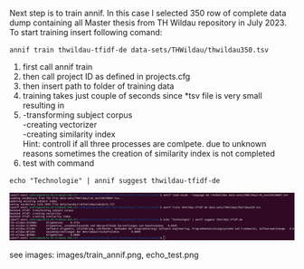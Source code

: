 Next step is to train annif.
In this case I selected 350 row of complete data dump containing all Master thesis from TH Wildau repository in July 2023.
To start training insert following comand:
```
annif train thwildau-tfidf-de data-sets/THWildau/thwildau350.tsv
```
1) first call annif train
2) then call project ID as defined in projects.cfg
3) then insert path to folder of training data
4) training takes just couple of seconds since *tsv file is very small resulting in
5) -transforming subject corpus <br>
   -creating vectorizer<br>
   -creating similarity index<br>
   Hint: controll if all three processes are comlpete. due to unknown reasons sometimes the creation of similarity index is not completed
6) test with command
```
echo "Technologie" | annif suggest thwildau-tfidf-de
```
![Alt](https://github.com/AndreaBrand/Annif_BIM2022/blob/main/images/echo_test.png)

see images: images/train_annif.png, echo_test.png
